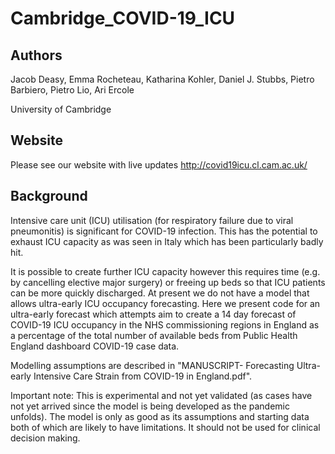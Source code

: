 # Cambridge_COVID-19_ICU

## Authors
Jacob Deasy, Emma Rocheteau, Katharina Kohler, Daniel J. Stubbs, Pietro Barbiero, Pietro Lio, Ari Ercole

University of Cambridge

## Website
Please see our website with live updates http://covid19icu.cl.cam.ac.uk/

## Background
Intensive care unit (ICU) utilisation (for respiratory failure due to viral pneumonitis) is significant for COVID-19 infection. This has the potential to exhaust ICU capacity as was seen in Italy which has been particularly badly hit.

It is possible to create further ICU capacity however this requires time (e.g. by cancelling elective major surgery) or freeing up beds so that ICU patients can be more quickly discharged. At present we do not have a model that allows ultra-early ICU occupancy forecasting. Here we present code for an ultra-early forecast which attempts aim to create a 14 day forecast of COVID-19 ICU occupancy in the NHS commissioning regions in England as a percentage of the total number of available beds from Public Health England dashboard COVID-19 case data.

Modelling assumptions are described in "MANUSCRIPT- Forecasting Ultra-early Intensive Care Strain from COVID-19 in England.pdf".

Important note: This is experimental and not yet validated (as cases have not yet arrived since the model is being developed as the pandemic unfolds). The model is only as good as its assumptions and starting data both of which are likely to have limitations. It should not be used for clinical decision making.

